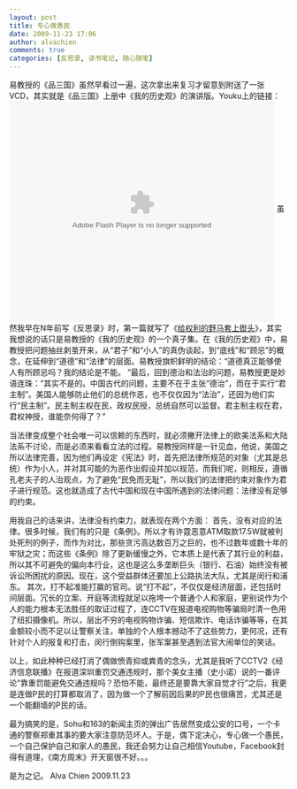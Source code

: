 ```yaml
---
layout: post
title: 专心做愚民
date: 2009-11-23 17:06
author: alvachien
comments: true
categories: [反思录, 读书笔记, 随心随笔]
---
```

<div id="bp-5CD1AA99D25FD840_968-content">
易教授的《品三国》虽然早看过一遍，这次拿出来复习才留意到附送了一张VCD，其实就是《品三国》上册中《我的历史观》的演讲版。Youku上的链接：
     <object classid="clsid:d27cdb6e-ae6d-11cf-96b8-444553540000" width="480" height="400" codebase="http://download.macromedia.com/pub/shockwave/cabs/flash/swflash.cab#version=6,0,40,0"><param name="align" value="middle" /><param name="src" value="http://player.youku.com/player.php/sid/XMTQ3NTQ1NTY=/v.swf" /><param name="wmode" value="opaque" /><param name="quality" value="high" /><embed type="application/x-shockwave-flash" width="480" height="400" src="http://player.youku.com/player.php/sid/XMTQ3NTQ1NTY=/v.swf" quality="high" wmode="opaque" align="middle"></embed></object>
虽然我早在N年前写《反思录》时，第一篇就写了《<a href="http://alvachien.spaces.live.com/blog/cns!C678F199F470A1FB!1226.entry" target="_blank">给权利的野马套上辔头</a>》，其实我想说的话只是易教授的《我的历史观》的一个真子集。在《我的历史观》中，易教授把问题抽丝剥茧开来，从“君子”和“小人”的真伪谈起，到“底线”和“顾忌”的概念，在延伸到“道德”和“法律”的层面。易教授旗帜鲜明的结论：“道德真正能够使人有所顾忌吗？我的结论是不能。 ”最后，回到德治和法治的问题，易教授更是妙语连珠：“其实不是的。中国古代的问题，主要不在于主张“德治”，而在于实行“君主制”。美国人能够防止他们的总统作恶，也不仅仅因为“法治”，还因为他们实行“民主制”。民主制主权在民，政权民授，总统自然可以监督。君主制主权在君，君权神授，谁能奈何得了？”
 
当法律变成整个社会唯一可以信赖的东西时，就必须撇开法律上的欧美法系和大陆法系不讨论，而是必须来看看立法的过程。易教授同样是一针见血，他说，美国之所以法律完善，因为他们再设定《宪法》时，首先把法律所规范的对象（尤其是总统）作为小人，并对其可能的为恶作出假设并加以规范，而我们呢，则相反，遵循孔老夫子的人治观点，为了避免“民免而无耻”，所以我们的法律把约束对象作为君子进行规范。这也就造成了古代中国和现在中国所遇到的法律问题：法律没有足够的约束。
 
用我自己的话来讲，法律没有约束力，就表现在两个方面：
首先，没有对应的法律。很多时候，我们有的只是《条例》。所以才有许霆恶意ATM取款17.5W就被判处死刑的例子，而作为对比，那些贪污高达数百万之巨的，也不过数年或数十年的牢狱之灾；而这些《条例》除了更新缓慢之外，它本质上是代表了其行业的利益，所以其不可避免的偏向本行业，这也是这么多垄断巨头（银行、石油）始终没有被诉讼所困扰的原因。现在，这个受益群体还要加上公路执法大队，尤其是闵行和浦东。
其次，打不起准能打赢的官司。说“打不起”，不仅仅是经济层面，还包括时间层面。冗长的立案、开庭等流程就足以拖垮一个普通个人和家庭，更别说作为个人的能力根本无法胜任的取证过程了，连CCTV在报道电视购物等骗局时清一色用了纽扣摄像机。所以，层出不穷的电视购物诈骗、短信欺诈、电话诈骗等等，在其金额较小而不足以让警察关注，单独的个人根本撼动不了这些势力，更何况，还有针对个人的报复和打击，闵行倒钩案里，张军案甚至遇到法官大闹单位的笑话。
 
以上，如此种种已经打消了偶做愤青抑或粪青的念头，尤其是我听了CCTV2《经济信息联播》在报道深圳重罚交通违规时，那个美女主播（史小诺）说的一番评论“靠重罚能避免交通违规吗？恐怕不能，最终还是要靠大家自觉才行”之后，我更是连做P民的打算都取消了，因为做一个了解前因后果的P民也很痛苦，尤其还是一个能翻墙的P民的话。
 
最为搞笑的是，Sohu和163的新闻主页的弹出广告居然变成公安的口号，一个卡通的警察郑重其事的要大家注意防范坏人。于是，偶下定决心，专心做一个愚民，一个自己保护自己和家人的愚民，我还会努力让自己相信Youtube，Facebook封得有道理，《南方周末》开天窗很不好。。。
 
是为之记。
Alva Chien
2009.11.23


